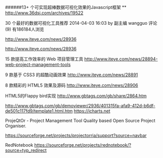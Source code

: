 
######13+ 个可实现超棒数据可视化效果的Javascript框架
** http://www.36dsj.com/archives/19522



30 个最好的数据可视化工具推荐
2014-04-03 16:03 by 副主编 wangguo 评论(9) 有186184人浏览

http://www.iteye.com/news/28936

http://www.iteye.com/news/28936


15 款提高工作效率的 Web 项目管理工具
http://www.iteye.com/news/28894-web-project-management-tools


 9 款基于 CSS3 的超酷动画效果
 http://www.iteye.com/news/28891
 
 
  8 款精彩的 HTML5 效果及源码
  http://www.iteye.com/news/28906
  
  
 HTML5的Flappy bird实现
 http://www.gbtags.com/gb/share/2864.htm
 
 
 http://www.gbtags.com/gb/demoviewer/2936/401315fa-afa9-412d-b6df-de501c117fd9/template1.html.htm
 https://icharts.net
 
 
 ProjeQtOr - Project Management Tool
Quality based Open Source Project Organiser.

 https://sourceforge.net/projects/projectorria/support?source=navbar
 
 
 RedNotebook
 https://sourceforge.net/projects/rednotebook/?source=typ_redirect
 
 
 

